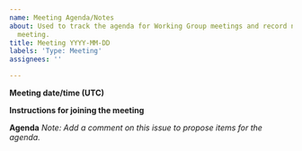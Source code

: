 ```yaml
---
name: Meeting Agenda/Notes
about: Used to track the agenda for Working Group meetings and record notes from the
  meeting.
title: Meeting YYYY-MM-DD
labels: 'Type: Meeting'
assignees: ''

---
```


**Meeting date/time (UTC)**

**Instructions for joining the meeting**

**Agenda**
*Note: Add a comment on this issue to propose items for the agenda.*
